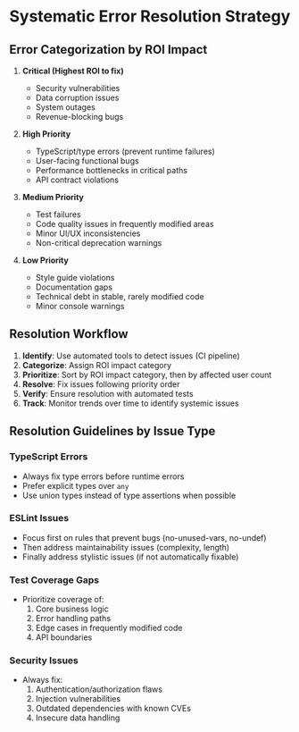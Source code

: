 # Systematic Error Resolution Strategy

## Error Categorization by ROI Impact

1. **Critical (Highest ROI to fix)**
   - Security vulnerabilities
   - Data corruption issues
   - System outages
   - Revenue-blocking bugs

2. **High Priority**
   - TypeScript/type errors (prevent runtime failures)
   - User-facing functional bugs
   - Performance bottlenecks in critical paths
   - API contract violations

3. **Medium Priority**
   - Test failures
   - Code quality issues in frequently modified areas
   - Minor UI/UX inconsistencies
   - Non-critical deprecation warnings

4. **Low Priority**
   - Style guide violations
   - Documentation gaps
   - Technical debt in stable, rarely modified code
   - Minor console warnings

## Resolution Workflow

1. **Identify**: Use automated tools to detect issues (CI pipeline)
2. **Categorize**: Assign ROI impact category
3. **Prioritize**: Sort by ROI impact category, then by affected user count
4. **Resolve**: Fix issues following priority order
5. **Verify**: Ensure resolution with automated tests
6. **Track**: Monitor trends over time to identify systemic issues

## Resolution Guidelines by Issue Type

### TypeScript Errors

- Always fix type errors before runtime errors
- Prefer explicit types over `any`
- Use union types instead of type assertions when possible

### ESLint Issues

- Focus first on rules that prevent bugs (no-unused-vars, no-undef)
- Then address maintainability issues (complexity, length)
- Finally address stylistic issues (if not automatically fixable)

### Test Coverage Gaps

- Prioritize coverage of:
  1. Core business logic
  2. Error handling paths
  3. Edge cases in frequently modified code
  4. API boundaries

### Security Issues

- Always fix:
  1. Authentication/authorization flaws
  2. Injection vulnerabilities
  3. Outdated dependencies with known CVEs
  4. Insecure data handling
